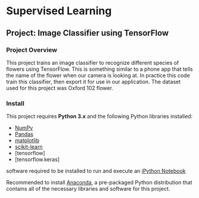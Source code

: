 
# Supervised Learning
## Project: Image Classifier using TensorFlow

### Project Overview
This project trains an image classifier to recognize different species of flowers using TensorFlow. This is something similar to a phone app that tells the name of the flower when our camera is looking at. In practice this code train this classifier, then export it for use in our application. The dataset used for this project was Oxford 102 flower.


### Install
This project requires **Python 3.x** and the following Python libraries installed:

- [NumPy](http://www.numpy.org/)
- [Pandas](http://pandas.pydata.org)
- [matplotlib](http://matplotlib.org/)
- [scikit-learn](http://scikit-learn.org/stable/)
- [tensorflow]
- [tensorflow.keras]

software required to be installed to run and execute an [iPython Notebook](http://ipython.org/notebook.html)

Recommended to install [Anaconda](https://www.continuum.io/downloads), a pre-packaged Python distribution that contains all of the necessary libraries and software for this project. 

